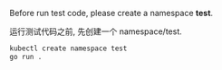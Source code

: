 Before run test code, please create a namespace **test**.

运行测试代码之前, 先创建一个 namespace/test.

```bash
kubectl create namespace test
go run .
```